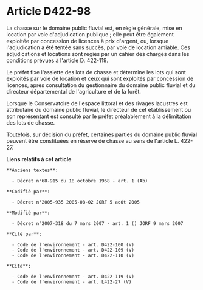 # Article D422-98

La chasse sur le domaine public fluvial est, en règle générale, mise en location par voie d'adjudication publique ; elle peut
être également exploitée par concession de licences à prix d'argent, ou, lorsque l'adjudication a été tentée sans succès, par
voie de location amiable. Ces adjudications et locations sont régies par un cahier des charges dans les conditions prévues à
l'article D. 422-119. 

Le préfet fixe l'assiette des lots de chasse et détermine les lots qui sont exploités par voie de location et ceux qui sont
exploités par concession de licences, après consultation du gestionnaire du domaine public fluvial et du directeur
départemental de l'agriculture et de la forêt. 

Lorsque le Conservatoire de l'espace littoral et des rivages lacustres est attributaire du domaine public fluvial, le
directeur de cet établissement ou son représentant est consulté par le préfet préalablement à la délimitation des lots de
chasse. 

Toutefois, sur décision du préfet, certaines parties du domaine public fluvial peuvent être constituées en réserve de chasse
au sens de l'article L. 422-27.

**Liens relatifs à cet article**

	**Anciens textes**:

	  - Décret n°68-915 du 18 octobre 1968 - art. 1 (Ab)

	**Codifié par**:

	  - Décret n°2005-935 2005-08-02 JORF 5 août 2005

	**Modifié par**:

	  - Décret n°2007-318 du 7 mars 2007 - art. 1 () JORF 9 mars 2007

	**Cité par**:

	  - Code de l'environnement - art. D422-100 (V)
	  - Code de l'environnement - art. D422-109 (V)
	  - Code de l'environnement - art. D422-110 (V)

	**Cite**:

	  - Code de l'environnement - art. D422-119 (V)
	  - Code de l'environnement - art. L422-27 (V)
